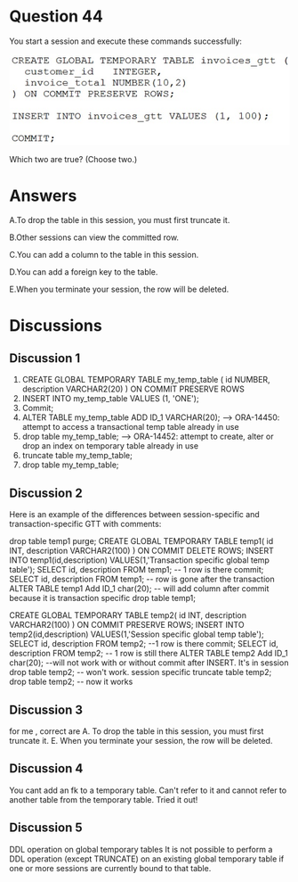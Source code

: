 # Question 44
You start a session and execute these commands successfully:

![](../images/0002900001.png)
		
Which two are true? (Choose two.)

# Answers
A.To drop the table in this session, you must first truncate it.

B.Other sessions can view the committed row.

C.You can add a column to the table in this session.

D.You can add a foreign key to the table.

E.When you terminate your session, the row will be deleted.

# Discussions
## Discussion 1
1. CREATE GLOBAL TEMPORARY TABLE my_temp_table (
  id           NUMBER,
  description  VARCHAR2(20)
)
ON COMMIT PRESERVE ROWS
2. INSERT INTO my_temp_table VALUES (1, 'ONE');
3. Commit;
4. ALTER TABLE my_temp_table
ADD ID_1 VARCHAR(20); --> ORA-14450: attempt to access a transactional temp table already in use
5. drop table my_temp_table; --> ORA-14452: attempt to create, alter or drop an index on temporary table already in use
6. truncate table my_temp_table;
7. drop table my_temp_table;

## Discussion 2
Here is an example of the differences between session-specific and transaction-specific GTT with comments:
 
drop table temp1 purge;
CREATE GLOBAL TEMPORARY TABLE temp1(
    id INT,
    description VARCHAR2(100)
) ON COMMIT DELETE ROWS;
INSERT INTO temp1(id,description) 
    VALUES(1,'Transaction specific global temp table');
SELECT id, description FROM temp1; -- 1 row is there
commit;
SELECT id, description FROM temp1; -- row is gone after the transaction 
ALTER TABLE temp1 Add ID_1 char(20);  -- will add column after commit because it is transaction specific
drop table temp1;

CREATE GLOBAL TEMPORARY TABLE temp2(
    id INT,
    description VARCHAR2(100)
) ON COMMIT PRESERVE ROWS;
INSERT INTO temp2(id,description)
VALUES(1,'Session specific global temp table');
SELECT id, description FROM temp2; --1 row is there
commit;
SELECT id, description FROM temp2; -- 1 row is still there
ALTER TABLE temp2 Add ID_1 char(20);  --will not work with or without commit after INSERT. It's in session
drop table temp2;  -- won't work. session specific
truncate table temp2;
drop table temp2; -- now it works

## Discussion 3
for me , correct  are
A. To drop the table in this session, you must first truncate it.
E. When you terminate your session, the row will be deleted.

## Discussion 4
You cant add an fk to a temporary table. Can't refer to it and cannot refer to another table from the temporary table. Tried it out!

## Discussion 5
DDL operation on global temporary tables
It is not possible to perform a DDL operation (except TRUNCATE) on an existing global temporary table if one or more sessions are currently bound to that table.

